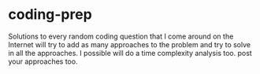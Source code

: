 # coding-prep
Solutions to every random coding question that I come around on the Internet will try to add as many approaches to the problem and try to solve in all the approaches. I possible will do a time complexity analysis too. post your approaches too.
